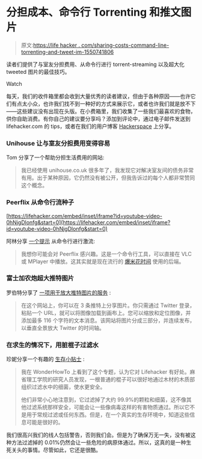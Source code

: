 # 分担成本、命令行 Torrenting 和推文图片

> 原文:[https://life hacker . com/sharing-costs-command-line-torrenting-and-tweet-im-1550741806](https://lifehacker.com/sharing-costs-command-line-torrenting-and-tweeting-im-1550741806)

读者们提供了与室友分担费用、从命令行进行 torrent-streaming 以及超大化 tweeted 图片的最佳技巧。

Watch

每天，我们的收件箱里都会收到大量优秀的读者建议，但由于各种原因——也许它们有点太小众，也许我们找不到一种好的方式来展示它，或者也许我们就是放不下——这些建议没有出现在头版。在小费箱里，我们收集了一些我们最喜欢的食物，供你自助消费。有你自己的建议要分享吗？添加到评论中，通过电子邮件发送到 lifehacker.com 的 tips，或者在我们的用户博客 [Hackerspace](http://hackerspace.lifehacker.com) 上分享。

### Unihouse 让与室友分担费用变得容易

Tom 分享了一个帮助分担生活费用的网站:

> 我已经使用 unihouse.co.uk 很多年了，我发现它对解决室友间的债务非常有用。出于某种原因，它仍然没有被公开，但我告诉过的每个人都非常赞同这个概念。

### Peerflix 从命令行流种子

 [https://lifehacker.com/embed/inset/iframe?id=youtube-video-0hNjgDlonfg&start=0](https://lifehacker.com/embed/inset/iframe?id=youtube-video-0hNjgDlonfg&start=0) 

阿林分享 [一个提示](http://www.webupd8.org/2014/03/peerflix-stream-torrents-with-vlc-or.html) 从命令行进行激流:

> 我想你可能会对 Peerflix 感兴趣。这是一个命令行工具，可以直接在 VLC 或 MPlayer 中播放。这其实就是现在流行的 [爆米花时间](https://lifehacker.com/popcorn-time-streams-movie-torrents-from-a-huge-library-1541769662) 使用的后端。

### 富士加农炮超大推特图片

罗伯特分享了 [一项用于放大推特图片的服务](http://www.fuji-cannon.com/) :

> 在这个网站上，你可以在 3 条推特上分享图片。你只需通过 Twitter 登录，粘贴一个 URL，就可以将图像加载到画布上。您可以缩放和定位图像，并添加最多 116 个字符的文本消息。该网站将图片分成三部分，并连续发布，以垂直全景放大 Twitter 的时间轴。

### 在求生的情况下，用脏棍子过滤水

珍妮分享一个有趣的 [生存小贴士](http://macgyverisms.wonderhowto.com/how-to/diy-survival-filter-dirty-water-with-stick-0151790/) :

> 我在 WonderHowTo 上看到了这个专题，认为它对 Lifehacker 有好处。麻省理工学院的研究人员发现，一根普通的棍子可以很好地通过木材的木质部组织过滤水中的细菌，使水更安全。
> 
> 他们非常小心地注意到，它过滤掉了大约 99.9%的颗粒和细菌，这不像其他过滤系统那样安全，可能会让一些像病毒这样的有害物质通过。所以它不是用于常规过滤或任何东西。但是，在一个真实的生存环境中，知道这些信息可能是很好的。

我们很高兴我们的线人包括警告，否则我们会。但是为了确保万无一失，没有被这种方法过滤掉的 0.01%仍然会让一些危险的病原体通过。所以，这真的是一种生死关头的事情。尽管如此，它还是很酷。